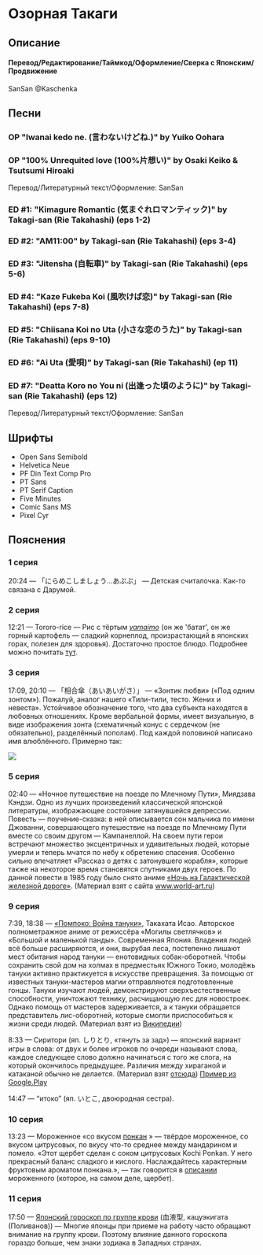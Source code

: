 # Озорная Такаги


## Описание

#### Перевод/Редактирование/Таймкод/Оформление/Сверка с Японским/Продвижение

SanSan @Kaschenka


## Песни

### OP "Iwanai kedo ne. (言わないけどね.)" by Yuiko Oohara
### OP "100% Unrequited love (100%片想い)" by Osaki Keiko & Tsutsumi Hiroaki

Перевод/Литературный текст/Оформление: SanSan

### ED #1: "Kimagure Romantic (気まぐれロマンティック)" by Takagi-san (Rie Takahashi) (eps 1-2)
### ED #2: "AM11:00" by Takagi-san (Rie Takahashi) (eps 3-4)
### ED #3: "Jitensha (自転車)" by Takagi-san (Rie Takahashi) (eps 5-6)
### ED #4: "Kaze Fukeba Koi (風吹けば恋)" by Takagi-san (Rie Takahashi) (eps 7-8)
### ED #5: "Chiisana Koi no Uta (小さな恋のうた)" by Takagi-san (Rie Takahashi) (eps 9-10)
### ED #6: "Ai Uta (愛唄)" by Takagi-san (Rie Takahashi) (ep 11)
### ED #7: "Deatta Koro no You ni (出逢った頃のように)" by Takagi-san (Rie Takahashi) (eps 12)

Перевод/Литературный текст/Оформление: SanSan


## Шрифты

- Open Sans Semibold
- Helvetica Neue
- PF Din Text Comp Pro
- PT Sans
- PT Serif Caption
- Five Minutes
- Comic Sans MS
- Pixel Cyr


## Пояснения

### 1 серия

20:24 — 「にらめこしましょう…あぷぷ」 — Детская считалочка. Как-то связана с Дарумой.

### 2 серия

12:21 — Tororo-rice — Рис с тёртым _[yamaimo](https://ru.wikipedia.org/wiki/%D0%AF%D0%BC%D1%81)_ (он же 'батат', он же горный картофель — сладкий корнеплод, произрастающий в японских горах, полезен для здоровья). Достаточно простое блюдо. Подробнее можно почитать [тут](https://origami-book.com/column/course-en/7789).

### 3 серия

17:09, 20:10 — 「相合傘（あいあいがさ）」 — «Зонтик любви» («Под одним зонтом»). Пожалуй, аналог нашего «Тили-тили, тесто. Жених и невеста». Устойчивое обозначение того, что два субъекта находятся в любовных отношениях. Кроме вербальной формы, имеет визуальную, в виде изображения зонта (схематичный конус с сердечком (не обязательно), разделённый пополам). Под каждой половиной написано имя влюблённого. Примерно так:
 
[<img src="http://dic.nicovideo.jp/oekaki/653296.png">](http://dic.nicovideo.jp/a/%E7%9B%B8%E5%90%88%E5%82%98)

### 5 серия

02:40 — «Ночное путешествие на поезде по Млечному Пути», Миядзава Кэндзи. Одно из лучших произведений классической японской литературы, изображающее состояние затянувшейся депрессии. Повесть — поучение-сказка: в ней описывается сон мальчика по имени Джованни, совершающего путешествие на поезде по Млечному Пути вместе со своим другом — Кампанеллой. На своем пути герои встречают множество эксцентричных и удивительных людей, которые умерли и теперь мчатся по небу к обретению спасения. Особенно сильно впечатляет «Рассказ о детях с затонувшего корабля», которые также на некоторое время становятся спутниками двух героев. По данной повести в 1985 году было снято аниме [«Ночь на Галактической железной дороге»](http://www.world-art.ru/animation/animation.php?id=4077). (Материал взят с сайта www.world-art.ru)

### 9 серия

7:39, 18:38 — [«Помпоко: Война тануки»](http://www.world-art.ru/animation/animation.php?id=75), Такахата Исао. Авторское полнометражное аниме от режиссёра «Могилы светлячков» и «Большой и маленькой панды». Современная Япония. Владения людей всё больше расширяются, и они, вырубая леса, постепенно лишают мест обитания народ тануки — енотовидных собак-оборотней. Чтобы сохранить свой дом на холмах в предместьях Южного Токио, молодёжь тануки активно практикуется в искусстве превращения. За помощью от известных тануки-мастеров магии отправляются подготовленные гонцы. Тануки изучают людей, демонстрируют сверхъестественные способности, уничтожают технику, расчищающую лес для новостроек. Однако помощь от мастеров задерживается, а к тануки обращается представитель лис-оборотней, которые смогли приспособиться к жизни среди людей. (Материал взят из [Википедии](https://ru.wikipedia.org/wiki/%D0%9F%D0%BE%D0%BC%D0%BF%D0%BE%D0%BA%D0%BE:_%D0%92%D0%BE%D0%B9%D0%BD%D0%B0_%D1%82%D0%B0%D0%BD%D1%83%D0%BA%D0%B8))

8:33 — Сиритори (яп. しりとり, «тянуть за зад») — японский вариант игры в слова: от двух и более игроков по очереди называют слова, каждое следующее слово должно начинаться с того же слога, на который окончилось предыдущее. Различия между хираганой и катаканой обычно не делается. (Материал взят [отсюда](https://dic.academic.ru/dic.nsf/ruwiki/260881)) [Пример из Google.Play](https://play.google.com/store/apps/details?id=com.baton.shiritorius&hl=en_US)

14:47 — “итоко” (яп. いとこ, двоюродная сестра).

### 10 серия

13:23 — Мороженное «cо вкусом [понкан](https://en.wikipedia.org/wiki/Ponkan) » — твёрдое мороженное, со вкусом цитрусовых, по вкусу что-то среднее между мандарином и помело. «Этот щербет сделан с соком цитрусовых Kochi Ponkan. У него прекрасный баланс сладкого и кислого. Наслаждайтесь характерным фруктовым ароматом понкана.», — так говорится в [описании](https://www.kochi-ice.net/item/ponkan-2/) мороженного (которое, на самом деле, щербет). 

### 11 серия

17:50 — [Японский гороскоп по группе крови](https://pikabu.ru/story/yaponskiy_krovavyiy_goroskop_yapontsyi_razdelyayut_lyudey_po_gruppe_krovi_6727158) (血液型, кацуэкигата (Поливанов)) — Многие японцы при приеме на работу часто обращают внимание на группу крови. Поэтому влияние данного гороскопа гораздо больше, чем знаки зодиака в Западных странах.
